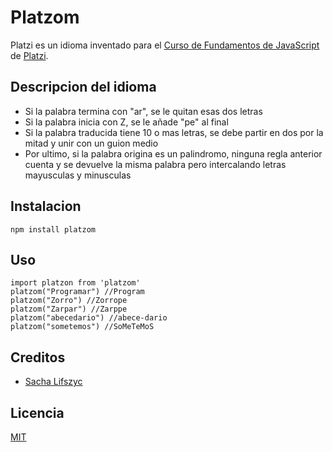 # Platzom

Platzi es un idioma inventado para el [Curso de Fundamentos de JavaScript](https://www.platzi.com/js) de [Platzi](https://www.platzi.com).

## Descripcion del idioma

- Si la palabra termina con "ar", se le quitan esas dos letras
- Si la palabra inicia con Z, se le añade "pe" al final
- Si la palabra traducida tiene 10 o mas letras, se debe partir en dos por la mitad y unir con un guion medio
- Por ultimo, si la palabra origina es un palindromo, ninguna regla anterior cuenta y se devuelve la misma palabra pero intercalando letras mayusculas y minusculas

## Instalacion

```
npm install platzom
```

## Uso

```
import platzon from 'platzom'
platzom("Programar") //Program
platzom("Zorro") //Zorrope
platzom("Zarpar") //Zarppe
platzom("abecedario") //abece-dario
platzom("sometemos") //SoMeTeMoS
```

## Creditos
- [Sacha Lifszyc](https://www.twitter.com/slifszyc)

## Licencia

[MIT](https://opensource.org/licenses/MIT)